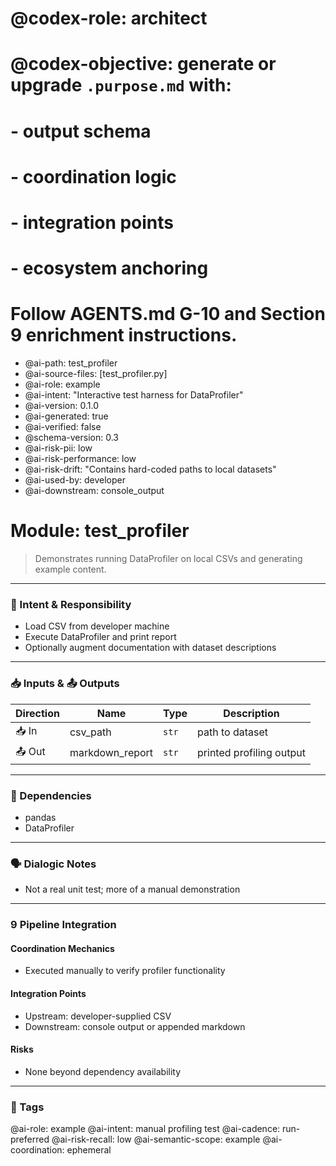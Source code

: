 # @codex-role: architect
# @codex-objective: generate or upgrade `.purpose.md` with:
# - output schema
# - coordination logic
# - integration points
# - ecosystem anchoring
# Follow AGENTS.md G-10 and Section 9 enrichment instructions.
- @ai-path: test_profiler
- @ai-source-files: [test_profiler.py]
- @ai-role: example
- @ai-intent: "Interactive test harness for DataProfiler"
- @ai-version: 0.1.0
- @ai-generated: true
- @ai-verified: false
- @schema-version: 0.3
- @ai-risk-pii: low
- @ai-risk-performance: low
- @ai-risk-drift: "Contains hard-coded paths to local datasets"
- @ai-used-by: developer
- @ai-downstream: console_output

# Module: test_profiler
> Demonstrates running DataProfiler on local CSVs and generating example content.

---

### 🎯 Intent & Responsibility
- Load CSV from developer machine
- Execute DataProfiler and print report
- Optionally augment documentation with dataset descriptions

---

### 📥 Inputs & 📤 Outputs
| Direction | Name | Type | Description |
|-----------|------|------|-------------|
| 📥 In | csv_path | `str` | path to dataset |
| 📤 Out | markdown_report | `str` | printed profiling output |

---

### 🔗 Dependencies
- pandas
- DataProfiler

---

### 🗣 Dialogic Notes
- Not a real unit test; more of a manual demonstration

---

### 9 Pipeline Integration
#### Coordination Mechanics
- Executed manually to verify profiler functionality

#### Integration Points
- Upstream: developer-supplied CSV
- Downstream: console output or appended markdown

#### Risks
- None beyond dependency availability

---

### 🧠 Tags
@ai-role: example
@ai-intent: manual profiling test
@ai-cadence: run-preferred
@ai-risk-recall: low
@ai-semantic-scope: example
@ai-coordination: ephemeral
